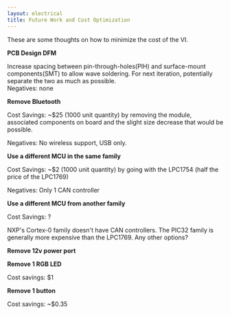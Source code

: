 ```yaml
---
layout: electrical
title: Future Work and Cost Optimization
---
```


These are some thoughts on how to minimize the cost of 
the VI.

**PCB Design DFM**

Increase spacing between pin-through-holes(PIH) and surface-mount components(SMT) to allow wave soldering. For next iteration, potentially separate the two as much as possible.  
Negatives: none

**Remove Bluetooth**

Cost Savings: ~$25 (1000 unit quantity) by removing the module, associated
components on board and the slight size decrease that would be possible.

Negatives: No wireless support, USB only.

**Use a different MCU in the same family**

Cost Savings: ~$2 (1000 unit quantity) by going with the LPC1754 (half the price
of the LPC1769)

Negatives: Only 1 CAN controller

**Use a different MCU from another family**

Cost Savings: ?

NXP's Cortex-0 family doesn't have CAN controllers. The PIC32 family is
generally more expensive than the LPC1769. Any other options?

**Remove 12v power port**

**Remove 1 RGB LED**

Cost savings: $1

**Remove 1 button**

Cost savings: ~$0.35

